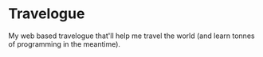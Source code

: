 # Travelogue
My web based travelogue that'll help me travel the world (and learn tonnes of programming in the meantime).
